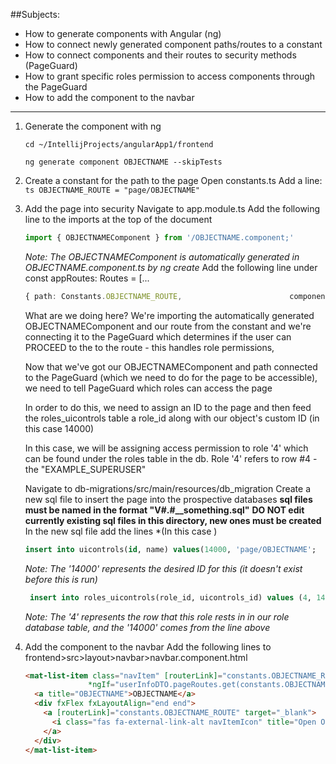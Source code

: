##Subjects:
- How to generate components with Angular (ng)
- How to connect newly generated component paths/routes to a constant
- How to connect components and their routes to security methods (PageGuard)
- How to grant specific roles permission to access components through the PageGuard
- How to add the component to the navbar
____________________________

1. Generate the component with ng
    ```shell
    cd ~/IntellijProjects/angularApp1/frontend
   ```
    ```shell
    ng generate component OBJECTNAME --skipTests
   ```

2. Create a constant for the path to the page
    Open constants.ts
    Add a line:
        ```ts
        OBJECTNAME_ROUTE = "page/OBJECTNAME"
        ```

3. Add the page into security
    Navigate to app.module.ts
    Add the following line to the imports at the top of the document
    ```ts
    import { OBJECTNAMEComponent } from '/OBJECTNAME.component;'
    ```   
    *Note: The OBJECTNAMEComponent is automatically generated in OBJECTNAME.component.ts by ng create*
    Add the following line under const appRoutes: Routes = [...
    ```ts
    { path: Constants.OBJECTNAME_ROUTE,                        component: OBJECTNAMEComponent, canActivate: [PageGuard] },
    ```
    What are we doing here? We're importing the automatically generated OBJECTNAMEComponent and our route from the constant and we're connecting it to the PageGuard which determines if the user can PROCEED to the to the route - this handles role permissions, 

    Now that we've got our OBJECTNAMEComponent and path connected to the PageGuard (which we need to do for the page to be accessible), we need to tell PageGuard which roles can access the page
   
    In order to do this, we need to assign an ID to the page and then feed the roles_uicontrols table a role_id along with our object's custom ID (in this case 14000)

    In this case, we will be assigning access permission to role '4' which can be found under the roles table in the db. Role '4' refers to row #4 - the "EXAMPLE_SUPERUSER"

    Navigate to db-migrations/src/main/resources/db_migration
    Create a new sql file to insert the page into the prospective databases
        **sql files must be named in the format "V#.#__something.sql"**
        **DO NOT edit currently existing sql files in this directory, new ones must be created**
    In the new sql file add the lines
        *(In this case )
    ```sql
    insert into uicontrols(id, name) values(14000, 'page/OBJECTNAME';
    ```
   *Note: The '14000' represents the desired ID for this (it doesn't exist before this is run)*
   ```sql
    insert into roles_uicontrols(role_id, uicontrols_id) values (4, 14000);``
    ```
    *Note: The '4' represents the row that this role rests in in our role database table, and the '14000' comes from the line above*

4. Add the component to the navbar
   Add the following lines to frontend>src>layout>navbar>navbar.component.html
   ```html
   <mat-list-item class="navItem" [routerLink]="constants.OBJECTNAME_ROUTE" routerLinkActive="active"
                 *ngIf="userInfoDTO.pageRoutes.get(constants.OBJECTNAME_ROUTE)">
     <a title="OBJECTNAME">OBJECTNAME</a>
     <div fxFlex fxLayoutAlign="end end">
       <a [routerLink]="constants.OBJECTNAME_ROUTE" target="_blank">
         <i class="fas fa-external-link-alt navItemIcon" title="Open OBJECTNAME in a new window"></i>
       </a>
     </div>
   </mat-list-item>
   ``` 